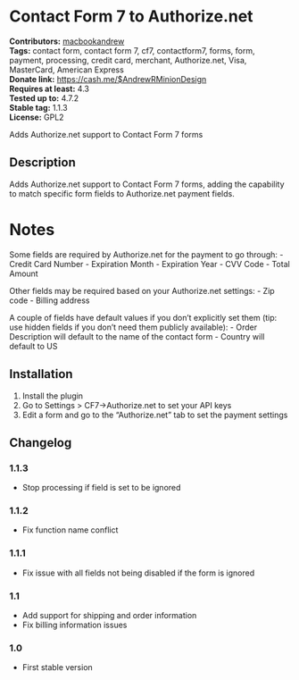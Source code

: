 # Contact Form 7 to Authorize.net #
**Contributors:** [macbookandrew](https://profiles.wordpress.org/macbookandrew)  
**Tags:** contact form, contact form 7, cf7, contactform7, forms, form, payment, processing, credit card, merchant, Authorize.net, Visa, MasterCard, American Express  
**Donate link:** https://cash.me/$AndrewRMinionDesign  
**Requires at least:** 4.3  
**Tested up to:** 4.7.2  
**Stable tag:** 1.1.3  
**License:** GPL2  

Adds Authorize.net support to Contact Form 7 forms

## Description ##
Adds Authorize.net support to Contact Form 7 forms, adding the capability to match specific form fields to Authorize.net payment fields.

# Notes #
Some fields are required by Authorize.net for the payment to go through:
    - Credit Card Number
    - Expiration Month
    - Expiration Year
    - CVV Code
    - Total Amount

Other fields may be required based on your Authorize.net settings:
    - Zip code
    - Billing address

A couple of fields have default values if you don’t explicitly set them (tip: use hidden fields if you don’t need them publicly available):
    - Order Description will default to the name of the contact form
    - Country will default to US

## Installation ##
1. Install the plugin
1. Go to Settings > CF7→Authorize.net to set your API keys
1. Edit a form and go to the “Authorize.net” tab to set the payment settings

## Changelog ##

### 1.1.3 ###
 - Stop processing if field is set to be ignored

### 1.1.2 ###
 - Fix function name conflict

### 1.1.1 ###
 - Fix issue with all fields not being disabled if the form is ignored

### 1.1 ###
 - Add support for shipping and order information
 - Fix billing information issues

### 1.0 ###
 - First stable version
